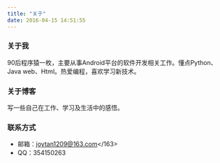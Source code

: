 ```yaml
---
title: "关于"
date: 2016-04-15 14:51:55
---
```

### 关于我

90后程序猿一枚，主要从事Android平台的软件开发相关工作。懂点Python、Java web、Html。热爱编程，喜欢学习新技术。

### 关于博客

写一些自己在工作、学习及生活中的感悟。

### 联系方式
* 邮箱：joytan1209@163.com</163>
* QQ：354150263
